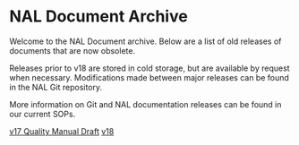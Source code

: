 # NAL Document Archive

Welcome to the NAL Document archive. Below are a list of old releases of documents that are now obsolete.

Releases prior to v18 are stored in cold storage, but are available by request when necessary. Modifications made between major releases can be found in the NAL Git repository.

More information on Git and NAL documentation releases can be found in our current SOPs.

[v17 Quality Manual Draft](v17/qam.md)
[v18](v18/index.md)

